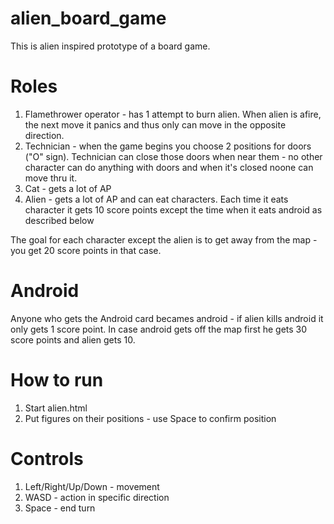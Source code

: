 # alien_board_game

This is alien inspired prototype of a board game.

# Roles

1. Flamethrower operator - has 1 attempt to burn alien. When alien is afire, the next move it panics and thus only can move in the opposite direction.
1. Technician - when the game begins you choose 2 positions for doors ("O" sign). Technician can close those doors when near them - no other character can do anything with doors and when it's closed noone can move thru it.
1. Cat - gets a lot of AP
1. Alien - gets a lot of AP and can eat characters. Each time it eats character it gets 10 score points except the time when it eats android as described below

The goal for each character except the alien is to get away from the map - you get 20 score points in that case.

# Android 

Anyone who gets the Android card becames android - if alien kills android it only gets 1 score point. In case android gets off the map first he gets 30 score points and alien gets 10.

# How to run

1. Start alien.html
1. Put figures on their positions - use Space to confirm position

# Controls

1. Left/Right/Up/Down - movement
1. WASD - action in specific direction
1. Space - end turn
